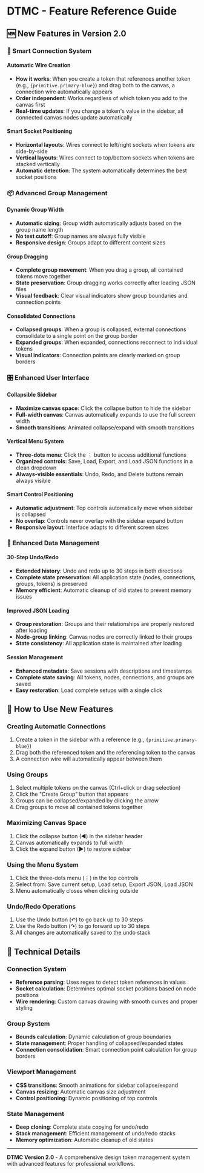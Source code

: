 # DTMC - Feature Reference Guide

## 🆕 **New Features in Version 2.0**

### **🎨 Smart Connection System**

#### **Automatic Wire Creation**
- **How it works**: When you create a token that references another token (e.g., `{primitive.primary-blue}`) and drag both to the canvas, a connection wire automatically appears
- **Order independent**: Works regardless of which token you add to the canvas first
- **Real-time updates**: If you change a token's value in the sidebar, all connected canvas nodes update automatically

#### **Smart Socket Positioning**
- **Horizontal layouts**: Wires connect to left/right sockets when tokens are side-by-side
- **Vertical layouts**: Wires connect to top/bottom sockets when tokens are stacked vertically
- **Automatic detection**: The system automatically determines the best socket positions

### **📦 Advanced Group Management**

#### **Dynamic Group Width**
- **Automatic sizing**: Group width automatically adjusts based on the group name length
- **No text cutoff**: Group names are always fully visible
- **Responsive design**: Groups adapt to different content sizes

#### **Group Dragging**
- **Complete group movement**: When you drag a group, all contained tokens move together
- **State preservation**: Group dragging works correctly after loading JSON files
- **Visual feedback**: Clear visual indicators show group boundaries and connection points

#### **Consolidated Connections**
- **Collapsed groups**: When a group is collapsed, external connections consolidate to a single point on the group border
- **Expanded groups**: When expanded, connections reconnect to individual tokens
- **Visual indicators**: Connection points are clearly marked on group borders

### **🎛️ Enhanced User Interface**

#### **Collapsible Sidebar**
- **Maximize canvas space**: Click the collapse button to hide the sidebar
- **Full-width canvas**: Canvas automatically expands to use the full screen width
- **Smooth transitions**: Animated collapse/expand with smooth transitions

#### **Vertical Menu System**
- **Three-dots menu**: Click the ⋮ button to access additional functions
- **Organized controls**: Save, Load, Export, and Load JSON functions in a clean dropdown
- **Always-visible essentials**: Undo, Redo, and Delete buttons remain always visible

#### **Smart Control Positioning**
- **Automatic adjustment**: Top controls automatically move when sidebar is collapsed
- **No overlap**: Controls never overlap with the sidebar expand button
- **Responsive layout**: Interface adapts to different screen sizes

### **💾 Enhanced Data Management**

#### **30-Step Undo/Redo**
- **Extended history**: Undo and redo up to 30 steps in both directions
- **Complete state preservation**: All application state (nodes, connections, groups, tokens) is preserved
- **Memory efficient**: Automatic cleanup of old states to prevent memory issues

#### **Improved JSON Loading**
- **Group restoration**: Groups and their relationships are properly restored after loading
- **Node-group linking**: Canvas nodes are correctly linked to their groups
- **State consistency**: All application state is maintained after loading

#### **Session Management**
- **Enhanced metadata**: Save sessions with descriptions and timestamps
- **Complete state saving**: All tokens, nodes, connections, and groups are saved
- **Easy restoration**: Load complete setups with a single click

## 🎯 **How to Use New Features**

### **Creating Automatic Connections**
1. Create a token in the sidebar with a reference (e.g., `{primitive.primary-blue}`)
2. Drag both the referenced token and the referencing token to the canvas
3. A connection wire will automatically appear between them

### **Using Groups**
1. Select multiple tokens on the canvas (Ctrl+click or drag selection)
2. Click the "Create Group" button that appears
3. Groups can be collapsed/expanded by clicking the arrow
4. Drag groups to move all contained tokens together

### **Maximizing Canvas Space**
1. Click the collapse button (◀) in the sidebar header
2. Canvas automatically expands to full width
3. Click the expand button (▶) to restore sidebar

### **Using the Menu System**
1. Click the three-dots menu (⋮) in the top controls
2. Select from: Save current setup, Load setup, Export JSON, Load JSON
3. Menu automatically closes when clicking outside

### **Undo/Redo Operations**
1. Use the Undo button (↶) to go back up to 30 steps
2. Use the Redo button (↷) to go forward up to 30 steps
3. All changes are automatically saved to the undo stack

## 🔧 **Technical Details**

### **Connection System**
- **Reference parsing**: Uses regex to detect token references in values
- **Socket calculation**: Determines optimal socket positions based on node positions
- **Wire rendering**: Custom canvas drawing with smooth curves and proper styling

### **Group System**
- **Bounds calculation**: Dynamic calculation of group boundaries
- **State management**: Proper handling of collapsed/expanded states
- **Connection consolidation**: Smart connection point calculation for group borders

### **Viewport Management**
- **CSS transitions**: Smooth animations for sidebar collapse/expand
- **Canvas resizing**: Automatic canvas size adjustment
- **Control positioning**: Dynamic positioning of top controls

### **State Management**
- **Deep cloning**: Complete state copying for undo/redo
- **Stack management**: Efficient management of undo/redo stacks
- **Memory optimization**: Automatic cleanup of old states

---

**DTMC Version 2.0** - A comprehensive design token management system with advanced features for professional workflows.
